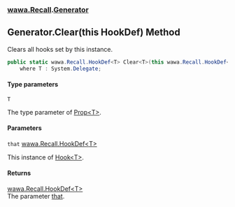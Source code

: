 ### [wawa.Recall](wawa.Recall.md 'wawa.Recall').[Generator](Generator.md 'wawa.Recall.Generator')

## Generator.Clear<T>(this HookDef<T>) Method

Clears all hooks set by this instance.

```csharp
public static wawa.Recall.HookDef<T> Clear<T>(this wawa.Recall.HookDef<T> that)
    where T : System.Delegate;
```
#### Type parameters

<a name='wawa.Recall.Generator.Clear_T_(thiswawa.Recall.HookDef_T_).T'></a>

`T`

The type parameter of [Prop&lt;T&gt;](Prop{T}.md 'wawa.Recall.Prop<T>').
#### Parameters

<a name='wawa.Recall.Generator.Clear_T_(thiswawa.Recall.HookDef_T_).that'></a>

`that` [wawa.Recall.HookDef&lt;](HookDef{T}.md 'wawa.Recall.HookDef<T>')[T](Generator.Clear{T}(HookDef{T}).md#wawa.Recall.Generator.Clear_T_(thiswawa.Recall.HookDef_T_).T 'wawa.Recall.Generator.Clear<T>(this wawa.Recall.HookDef<T>).T')[&gt;](HookDef{T}.md 'wawa.Recall.HookDef<T>')

This instance of [Hook&lt;T&gt;](Hook{T}.md 'wawa.Recall.Hook<T>').

#### Returns
[wawa.Recall.HookDef&lt;](HookDef{T}.md 'wawa.Recall.HookDef<T>')[T](Generator.Clear{T}(HookDef{T}).md#wawa.Recall.Generator.Clear_T_(thiswawa.Recall.HookDef_T_).T 'wawa.Recall.Generator.Clear<T>(this wawa.Recall.HookDef<T>).T')[&gt;](HookDef{T}.md 'wawa.Recall.HookDef<T>')  
The parameter [that](Generator.Clear{T}(HookDef{T}).md#wawa.Recall.Generator.Clear_T_(thiswawa.Recall.HookDef_T_).that 'wawa.Recall.Generator.Clear<T>(this wawa.Recall.HookDef<T>).that').